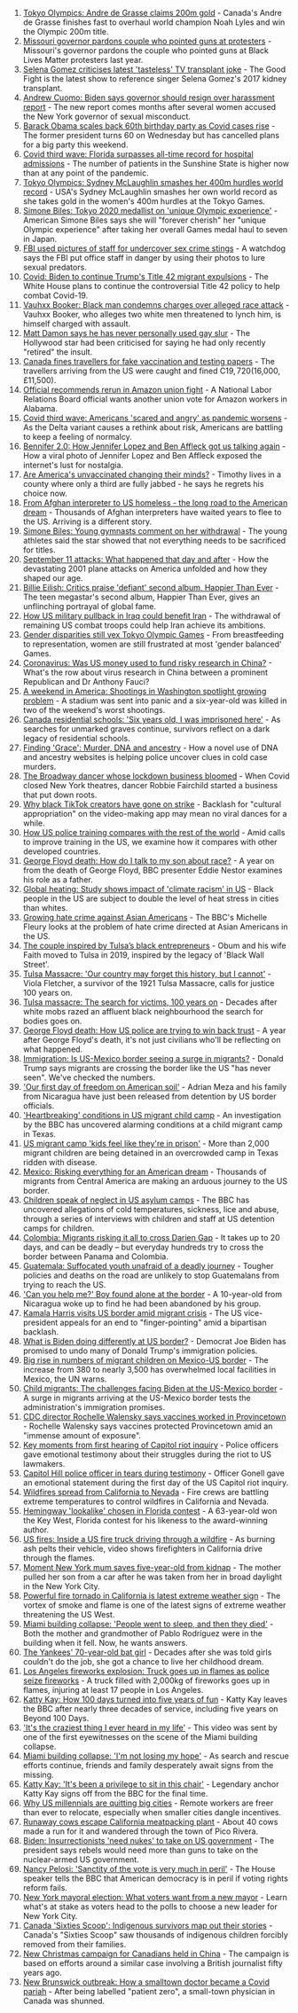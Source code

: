 1. [Tokyo Olympics: Andre de Grasse claims 200m gold](https://www.bbc.co.uk/sport/olympics/58088922) - Canada's Andre de Grasse finishes fast to overhaul world champion Noah Lyles and win the Olympic 200m title.
2. [Missouri governor pardons couple who pointed guns at protesters](https://www.bbc.co.uk/news/world-us-canada-58083772) - Missouri's governor pardons the couple who pointed guns at Black Lives Matter protesters last year.
3. [Selena Gomez criticises latest 'tasteless' TV transplant joke](https://www.bbc.co.uk/news/entertainment-arts-58083763) - The Good Fight is the latest show to reference singer Selena Gomez's 2017 kidney transplant.
4. [Andrew Cuomo: Biden says governor should resign over harassment report](https://www.bbc.co.uk/news/world-us-canada-58077255) - The new report comes months after several women accused the New York governor of sexual misconduct.
5. [Barack Obama scales back 60th birthday party as Covid cases rise](https://www.bbc.co.uk/news/world-us-canada-58083780) - The former president turns 60 on Wednesday but has cancelled plans for a big party this weekend.
6. [Covid third wave: Florida surpasses all-time record for hospital admissions](https://www.bbc.co.uk/news/world-us-canada-58077209) - The number of patients in the Sunshine State is higher now than at any point of the pandemic.
7. [Tokyo Olympics: Sydney McLaughlin smashes her 400m hurdles world record](https://www.bbc.co.uk/sport/olympics/58082285) - USA's Sydney McLaughlin smashes her own world record as she takes gold in the women's 400m hurdles at the Tokyo Games.
8. [Simone Biles: Tokyo 2020 medallist on 'unique Olympic experience'](https://www.bbc.co.uk/sport/olympics/58081505) - American Simone Biles says she will "forever cherish" her "unique Olympic experience" after taking her overall Games medal haul to seven in Japan.
9. [FBI used pictures of staff for undercover sex crime stings](https://www.bbc.co.uk/news/world-us-canada-58077310) - A watchdog says the FBI put office staff in danger by using their photos to lure sexual predators.
10. [Covid: Biden to continue Trump's Title 42 migrant expulsions](https://www.bbc.co.uk/news/world-us-canada-58077311) - The White House plans to continue the controversial Title 42 policy to help combat Covid-19.
11. [Vauhxx Booker: Black man condemns charges over alleged race attack](https://www.bbc.co.uk/news/world-us-canada-58078503) - Vauhxx Booker, who alleges two white men threatened to lynch him, is himself charged with assault.
12. [Matt Damon says he has never personally used gay slur](https://www.bbc.co.uk/news/entertainment-arts-58069170) - The Hollywood star had been criticised for saying he had only recently "retired" the insult.
13. [Canada fines travellers for fake vaccination and testing papers](https://www.bbc.co.uk/news/world-us-canada-58063647) - The travellers arriving from the US were caught and fined C$19,720 ($16,000, £11,500).
14. [Official recommends rerun in Amazon union fight](https://www.bbc.co.uk/news/technology-58065874) - A National Labor Relations Board official wants another union vote for Amazon workers in Alabama.
15. [Covid third wave: Americans 'scared and angry' as pandemic worsens](https://www.bbc.co.uk/news/world-us-canada-58014719) - As the Delta variant causes a rethink about risk, Americans are battling to keep a feeling of normalcy.
16. [Bennifer 2.0: How Jennifer Lopez and Ben Affleck got us talking again](https://www.bbc.co.uk/news/entertainment-arts-58030649) - How a viral photo of Jennifer Lopez and Ben Affleck exposed the internet's lust for nostalgia.
17. [Are America's unvaccinated changing their minds?](https://www.bbc.co.uk/news/world-us-canada-58017289) - Timothy lives in a county where only a third are fully jabbed - he says he regrets his choice now.
18. [From Afghan interpreter to US homeless - the long road to the American dream](https://www.bbc.co.uk/news/world-us-canada-58020494) - Thousands of Afghan interpreters have waited years to flee to the US. Arriving is a different story.
19. [Simone Biles: Young gymnasts comment on her withdrawal](https://www.bbc.co.uk/news/world-us-canada-58020080) - The young athletes said the star showed that not everything needs to be sacrificed for titles.
20. [September 11 attacks: What happened that day and after](https://www.bbc.co.uk/news/world-us-canada-57698668) - How the devastating 2001 plane attacks on America unfolded and how they shaped our age.
21. [Billie Eilish: Critics praise 'defiant' second album, Happier Than Ever](https://www.bbc.co.uk/news/entertainment-arts-58024655) - The teen megastar's second album, Happier Than Ever, gives an unflinching portrayal of global fame.
22. [How US military pullback in Iraq could benefit Iran](https://www.bbc.co.uk/news/world-middle-east-57976007) - The withdrawal of remaining US combat troops could help Iran achieve its ambitions.
23. [Gender disparities still vex Tokyo Olympic Games](https://www.bbc.co.uk/news/world-us-canada-57937102) - From breastfeeding to representation, women are still frustrated at most 'gender balanced' Games.
24. [Coronavirus: Was US money used to fund risky research in China?](https://www.bbc.co.uk/news/57932699) - What's the row about virus research in China between a prominent Republican and Dr Anthony Fauci?
25. [A weekend in America: Shootings in Washington spotlight growing problem](https://www.bbc.co.uk/news/world-us-canada-57840801) - A stadium was sent into panic and a six-year-old was killed in two of the weekend's worst shootings.
26. [Canada residential schools: 'Six years old, I was imprisoned here'](https://www.bbc.co.uk/news/world-us-canada-57840797) - As searches for unmarked graves continue, survivors reflect on a dark legacy of residential schools.
27. [Finding 'Grace': Murder, DNA and ancestry](https://www.bbc.co.uk/news/technology-57801794) - How a novel use of DNA and ancestry websites is helping police uncover clues in cold case murders.
28. [The Broadway dancer whose lockdown business bloomed](https://www.bbc.co.uk/news/stories-57840115) - When Covid closed New York theatres, dancer Robbie Fairchild started a business that put down roots.
29. [Why black TikTok creators have gone on strike](https://www.bbc.co.uk/news/world-us-canada-57841055) - Backlash for "cultural appropriation" on the video-making app may mean no viral dances for a while.
30. [How US police training compares with the rest of the world](https://www.bbc.co.uk/news/world-us-canada-56834733) - Amid calls to improve training in the US, we examine how it compares with other developed countries.
31. [George Floyd death: How do I talk to my son about race?](https://www.bbc.co.uk/news/world-us-canada-57205016) - A year on from the death of George Floyd, BBC presenter Eddie Nestor examines his role as a father.
32. [Global heating: Study shows impact of 'climate racism' in US](https://www.bbc.co.uk/news/science-environment-57235904) - Black people in the US are subject to double the level of heat stress in cities than whites.
33. [Growing hate crime against Asian Americans](https://www.bbc.co.uk/news/business-57287364) - The BBC's Michelle Fleury looks at the problem of hate crime directed at Asian Americans in the US.
34. [The couple inspired by Tulsa’s black entrepreneurs](https://www.bbc.co.uk/news/world-us-canada-57309938) - Obum and his wife Faith moved to Tulsa in 2019, inspired by the legacy of 'Black Wall Street'.
35. [Tulsa Massacre: 'Our country may forget this history, but I cannot'](https://www.bbc.co.uk/news/world-us-canada-57285783) - Viola Fletcher, a survivor of the 1921 Tulsa Massacre, calls for justice 100 years on.
36. [Tulsa massacre: The search for victims, 100 years on](https://www.bbc.co.uk/news/world-us-canada-57244863) - Decades after white mobs razed an affluent black neighbourhood the search for bodies goes on.
37. [George Floyd death: How US police are trying to win back trust](https://www.bbc.co.uk/news/world-us-canada-57205015) - A year after George Floyd's death, it's not just civilians who'll be reflecting on what happened.
38. [Immigration: Is US-Mexico border seeing a surge in migrants?](https://www.bbc.co.uk/news/57656959) - Donald Trump says migrants are crossing the border like the US "has never seen". We've checked the numbers.
39. ['Our first day of freedom on American soil'](https://www.bbc.co.uk/news/world-us-canada-57022918) - Adrian Meza and his family from Nicaragua have just been released from detention by US border officials.
40. ['Heartbreaking' conditions in US migrant child camp](https://www.bbc.co.uk/news/world-us-canada-57561760) - An investigation by the BBC has uncovered alarming conditions at a child migrant camp in Texas.
41. [US migrant camp 'kids feel like they're in prison'](https://www.bbc.co.uk/news/world-us-canada-57576306) - More than 2,000 migrant children are being detained in an overcrowded camp in Texas ridden with disease.
42. [Mexico: Risking everything for an American dream](https://www.bbc.co.uk/news/world-us-canada-56432363) - Thousands of migrants from Central America are making an arduous journey to the US border.
43. [Children speak of neglect in US asylum camps](https://www.bbc.co.uk/news/world-us-canada-57149721) - The BBC has uncovered allegations of cold temperatures, sickness, lice and abuse, through a series of interviews with children and staff at US detention camps for children.
44. [Colombia: Migrants risking it all to cross Darien Gap](https://www.bbc.co.uk/news/world-latin-america-56544700) - It takes up to 20 days, and can be deadly – but everyday hundreds try to cross the border between Panama and Colombia.
45. [Guatemala: Suffocated youth unafraid of a deadly journey](https://www.bbc.co.uk/news/world-latin-america-56260568) - Tougher policies and deaths on the road are unlikely to stop Guatemalans from trying to reach the US.
46. ['Can you help me?' Boy found alone at the border](https://www.bbc.co.uk/news/world-us-canada-56670094) - A 10-year-old from Nicaragua woke up to find he had been abandoned by his group.
47. [Kamala Harris visits US border amid migrant crisis](https://www.bbc.co.uk/news/world-us-canada-57619601) - The US vice-president appeals for an end to "finger-pointing" amid a bipartisan backlash.
48. [What is Biden doing differently at US border?](https://www.bbc.co.uk/news/world-us-canada-56255613) - Democrat Joe Biden has promised to undo many of Donald Trump's immigration policies.
49. [Big rise in numbers of migrant children on Mexico-US border](https://www.bbc.co.uk/news/world-latin-america-56810672) - The increase from 380 to nearly 3,500 has overwhelmed local facilities in Mexico, the UN warns.
50. [Child migrants: The challenges facing Biden at the US-Mexico border](https://www.bbc.co.uk/news/world-us-canada-56514320) - A surge in migrants arriving at the US-Mexico border tests the administration's immigration promises.
51. [CDC director Rochelle Walensky says vaccines worked in Provincetown](https://www.bbc.co.uk/news/world-us-canada-58065854) - Rochelle Walensky says vaccines protected Provincetown amid an "immense amount of exposure".
52. [Key moments from first hearing of Capitol riot inquiry](https://www.bbc.co.uk/news/world-us-canada-57992997) - Police officers gave emotional testimony about their struggles during the riot to US lawmakers.
53. [Capitol Hill police officer in tears during testimony](https://www.bbc.co.uk/news/world-us-canada-57989607) - Officer Gonell gave an emotional statement during the first day of the US Capitol riot inquiry.
54. [Wildfires spread from California to Nevada](https://www.bbc.co.uk/news/world-us-canada-57961767) - Fire crews are battling extreme temperatures to control wildfires in California and Nevada.
55. [Hemingway 'lookalike' chosen in Florida contest](https://www.bbc.co.uk/news/world-us-canada-57978084) - A 63-year-old won the Key West, Florida contest for his likeness to the award-winning author.
56. [US fires: Inside a US fire truck driving through a wildfire](https://www.bbc.co.uk/news/world-us-canada-57943338) - As burning ash pelts their vehicle, video shows firefighters in California drive through the flames.
57. [Moment New York mum saves five-year-old from kidnap](https://www.bbc.co.uk/news/world-us-canada-57877269) - The mother pulled her son from a car after he was taken from her in broad daylight in the New York City.
58. [Powerful fire tornado in California is latest extreme weather sign](https://www.bbc.co.uk/news/world-us-canada-57785882) - The vortex of smoke and flame is one of the latest signs of extreme weather threatening the US West.
59. [Miami building collapse: 'People went to sleep, and then they died'](https://www.bbc.co.uk/news/world-us-canada-57674422) - Both the mother and grandmother of Pablo Rodríguez were in the building when it fell. Now, he wants answers.
60. [The Yankees' 70-year-old bat girl](https://www.bbc.co.uk/news/world-us-canada-57660503) - Decades after she was told girls couldn't do the job, she got a chance to live her childhood dream.
61. [Los Angeles fireworks explosion: Truck goes up in flames as police seize fireworks](https://www.bbc.co.uk/news/world-us-canada-57682375) - A truck filled with 2,000kg of fireworks goes up in flames, injuring at least 17 people in Los Angeles.
62. [Katty Kay: How 100 days turned into five years of fun](https://www.bbc.co.uk/news/world-57598135) - Katty Kay leaves the BBC after nearly three decades of service, including five years on Beyond 100 Days.
63. ['It's the craziest thing I ever heard in my life'](https://www.bbc.co.uk/news/world-57594635) - This video was sent by one of the first eyewitnesses on the scene of the Miami building collapse.
64. [Miami building collapse: 'I'm not losing my hope'](https://www.bbc.co.uk/news/world-us-canada-57616675) - As search and rescue efforts continue, friends and family desperately await signs from the missing.
65. [Katty Kay: 'It's been a privilege to sit in this chair'](https://www.bbc.co.uk/news/world-us-canada-57606218) - Legendary anchor Katty Kay signs off from the BBC for the final time.
66. [Why US millennials are quitting big cities](https://www.bbc.co.uk/news/world-us-canada-57516592) - Remote workers are freer than ever to relocate, especially when smaller cities dangle incentives.
67. [Runaway cows escape California meatpacking plant](https://www.bbc.co.uk/news/world-us-canada-57589075) - About 40 cows made a run for it and wandered through the town of Pico Rivera.
68. [Biden: Insurrectionists 'need nukes' to take on US government](https://www.bbc.co.uk/news/world-us-canada-57590483) - The president says rebels would need more than guns to take on the nuclear-armed US government.
69. [Nancy Pelosi: 'Sanctity of the vote is very much in peril'](https://www.bbc.co.uk/news/world-us-canada-57576246) - The House speaker tells the BBC that American democracy is in peril if voting rights reform fails.
70. [New York mayoral election: What voters want from a new mayor](https://www.bbc.co.uk/news/world-us-canada-57560500) - Learn what's at stake as voters head to the polls to choose a new leader for New York City.
71. [Canada 'Sixties Scoop': Indigenous survivors map out their stories](https://www.bbc.co.uk/news/world-us-canada-55269251) - Canada's "Sixties Scoop" saw thousands of indigenous children forcibly removed from their families.
72. [New Christmas campaign for Canadians held in China](https://www.bbc.co.uk/news/world-us-canada-55249770) - The campaign is based on efforts around a similar case involving a British journalist fifty years ago.
73. [New Brunswick outbreak: How a smalltown doctor became a Covid pariah](https://www.bbc.co.uk/news/world-us-canada-54686672) - After being labelled "patient zero", a small-town physician in Canada was shunned.
